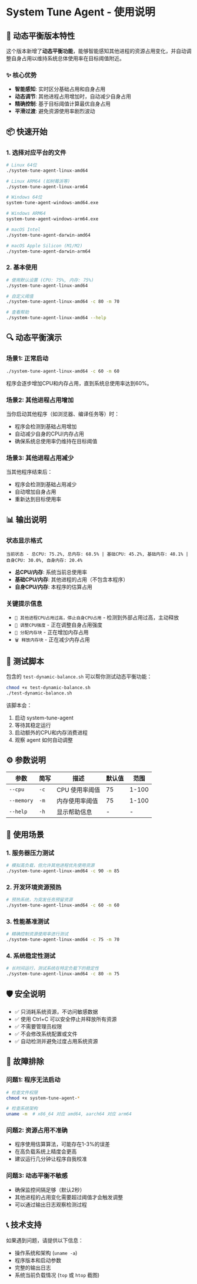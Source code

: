 # System Tune Agent - 使用说明

## 🎯 动态平衡版本特性

这个版本新增了**动态平衡功能**，能够智能感知其他进程的资源占用变化，并自动调整自身占用以维持系统总体使用率在目标阈值附近。

### ✨ 核心优势
- **智能感知**: 实时区分基础占用和自身占用
- **动态调节**: 其他进程占用增加时，自动减少自身占用
- **精确控制**: 基于目标阈值计算最优自身占用
- **平滑过渡**: 避免资源使用率剧烈波动

## 📦 快速开始

### 1. 选择对应平台的文件
```bash
# Linux 64位
./system-tune-agent-linux-amd64

# Linux ARM64 (如树莓派等)
./system-tune-agent-linux-arm64

# Windows 64位
system-tune-agent-windows-amd64.exe

# Windows ARM64
system-tune-agent-windows-arm64.exe

# macOS Intel
./system-tune-agent-darwin-amd64

# macOS Apple Silicon (M1/M2)
./system-tune-agent-darwin-arm64
```

### 2. 基本使用
```bash
# 使用默认设置 (CPU: 75%, 内存: 75%)
./system-tune-agent-linux-amd64

# 自定义阈值
./system-tune-agent-linux-amd64 -c 80 -m 70

# 查看帮助
./system-tune-agent-linux-amd64 --help
```

## 🔍 动态平衡演示

### 场景1: 正常启动
```bash
./system-tune-agent-linux-amd64 -c 60 -m 60
```
程序会逐步增加CPU和内存占用，直到系统总使用率达到60%。

### 场景2: 其他进程占用增加
当你启动其他程序（如浏览器、编译任务等）时：
- 程序会检测到基础占用增加
- 自动减少自身的CPU/内存占用
- 确保系统总使用率仍维持在目标阈值

### 场景3: 其他进程占用减少
当其他程序结束后：
- 程序会检测到基础占用减少
- 自动增加自身占用
- 重新达到目标使用率

## 📊 输出说明

### 状态显示格式
```
当前状态 - 总CPU: 75.2%, 总内存: 68.5% | 基础CPU: 45.2%, 基础内存: 48.1% | 自身CPU: 30.0%, 自身内存: 20.4%
```

- **总CPU/内存**: 系统当前总使用率
- **基础CPU/内存**: 其他进程的占用（不包含本程序）
- **自身CPU/内存**: 本程序的估算占用

### 关键提示信息
- `🔄 其他进程CPU占用过高，停止自身CPU占用` - 检测到外部占用过高，主动释放
- `🎯 调整CPU强度` - 正在调整自身占用强度
- `💾 分配内存块` - 正在增加内存占用
- `🗑️ 释放内存块` - 正在减少内存占用

## 🧪 测试脚本

包含的 `test-dynamic-balance.sh` 可以帮你测试动态平衡功能：

```bash
chmod +x test-dynamic-balance.sh
./test-dynamic-balance.sh
```

该脚本会：
1. 启动 system-tune-agent
2. 等待其稳定运行
3. 启动额外的CPU和内存消费进程
4. 观察 agent 如何自动调整

## ⚙️ 参数说明

| 参数 | 简写 | 描述 | 默认值 | 范围 |
|------|------|------|--------|------|
| `--cpu` | `-c` | CPU 使用率阈值 | 75 | 1-100 |
| `--memory` | `-m` | 内存使用率阈值 | 75 | 1-100 |
| `--help` | `-h` | 显示帮助信息 | - | - |

## 🎯 使用场景

### 1. 服务器压力测试
```bash
# 模拟高负载，但允许其他进程优先使用资源
./system-tune-agent-linux-amd64 -c 90 -m 85
```

### 2. 开发环境资源预热
```bash
# 预热系统，为突发任务预留资源
./system-tune-agent-linux-amd64 -c 60 -m 60
```

### 3. 性能基准测试
```bash
# 精确控制资源使用率进行测试
./system-tune-agent-linux-amd64 -c 75 -m 70
```

### 4. 系统稳定性测试
```bash
# 长时间运行，测试系统在特定负载下的稳定性
./system-tune-agent-linux-amd64 -c 80 -m 75
```

## 🛡️ 安全说明

- ✅ 只消耗系统资源，不访问敏感数据
- ✅ 使用 Ctrl+C 可以安全停止并释放所有资源
- ✅ 不需要管理员权限
- ✅ 不会修改系统配置或文件
- ✅ 自动检测并避免过度占用系统资源

## 🔧 故障排除

### 问题1: 程序无法启动
```bash
# 检查文件权限
chmod +x system-tune-agent-*

# 检查系统架构
uname -m  # x86_64 对应 amd64, aarch64 对应 arm64
```

### 问题2: 资源占用不准确
- 程序使用估算算法，可能存在1-3%的误差
- 在高负载系统上精度会更高
- 建议运行几分钟让程序自我校准

### 问题3: 动态平衡不敏感
- 确保监控间隔足够（默认2秒）
- 其他进程的占用变化需要超过阈值才会触发调整
- 可以通过输出日志观察检测过程

## 📞 技术支持

如果遇到问题，请提供以下信息：
- 操作系统和架构 (`uname -a`)
- 程序版本和启动参数
- 完整的输出日志
- 系统当前负载情况 (`top` 或 `htop` 截图)